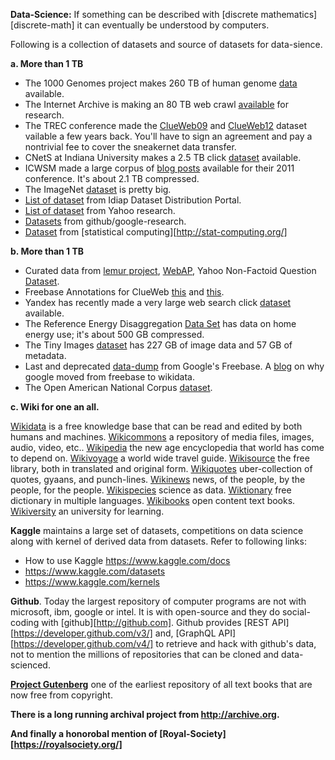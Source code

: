 **Data-Science:** If something can be described with
[discrete mathematics][discrete-math] it can eventually be
understood by computers.

Following is a collection of datasets and source of datasets for data-sience.

**a. More than 1 TB**

* The 1000 Genomes project makes 260 TB of human genome [data][a.001] available.
* The Internet Archive is making an 80 TB web crawl [available][a.002] for
   research.
* The TREC conference made the [ClueWeb09][a.003] and [ClueWeb12][a.004] dataset
  vailable a few years back. You'll have to sign an agreement and pay a
  nontrivial fee to cover the sneakernet data transfer.
* CNetS at Indiana University makes a 2.5 TB click [dataset][a.005] available.
* ICWSM made a large corpus of [blog posts][a.006] available for their 2011
  conference. It's about 2.1 TB compressed.
* The ImageNet [dataset][a.007] is pretty big.
* [List of dataset][a.008] from Idiap Dataset Distribution Portal.
* [List of dataset][a.009] from Yahoo research.
* [Datasets][a.010] from github/google-research.
* [Dataset][a.011] from [statistical computing][http://stat-computing.org/]

**b. More than 1 TB**

* Curated data from [lemur project][lemur], [WebAP][b.001], Yahoo Non-Factoid
  Question [Dataset][b.002].
* Freebase Annotations for ClueWeb [this][b.003] and [this][b.004].
* Yandex has recently made a very large web search click [dataset][b.005]
  available.
* The Reference Energy Disaggregation [Data Set][b.006] has data on home energy
  use; it's about 500 GB compressed.
* The Tiny Images [dataset][b.007] has 227 GB of image data and 57 GB of metadata.
* Last and deprecated [data-dump][b.008] from Google's Freebase.
  A [blog][freebase-wikidata] on why google moved from freebase to wikidata.
* The Open American National Corpus [dataset][b.009].

**c. Wiki for one an all.**

[Wikidata][c.001] is a free knowledge base that can be read and edited by
both humans and machines.
[Wikicommons][c.002] a repository of media files, images, audio, video, etc..
[Wikipedia][c.003] the new age encyclopedia that world has come to depend on.
[Wikivoyage][c.004] a world wide travel guide.
[Wikisource][c.005] the free library, both in translated and original form.
[Wikiquotes][c.006] uber-collection of quotes, gyaans, and punch-lines.
[Wikinews][c.007] news, of the people, by the people, for the people.
[Wikispecies][c.008] science as data.
[Wiktionary][c.009] free dictionary in multiple languages.
[Wikibooks][c.010] open content text books.
[Wikiversity][c.011] an university for learning.

**Kaggle** maintains a large set of datasets, competitions on data science
along with kernel of derived data from datasets. Refer to following links:

* How to use Kaggle https://www.kaggle.com/docs
* https://www.kaggle.com/datasets
* https://www.kaggle.com/kernels

**Github**. Today the largest repository of computer programs are not with
microsoft, ibm, google or intel. It is with open-source and they do
social-coding with [github][http://github.com]. Github provides
[REST API][https://developer.github.com/v3/] and,
[GraphQL API][https://developer.github.com/v4/] to retrieve and hack with
github's data, not to mention the millions of repositories that can be cloned
and data-scienced.

**[Project Gutenberg][gutenberg]** one of the earliest repository of all text
books that are now free from copyright.

**There is a long running archival project from http://archive.org.**

**And finally a honorobal mention of [Royal-Society][https://royalsociety.org/]**

[a.001]: https://aws.amazon.com/1000genomes/
[a.002]: https://blog.archive.org/2012/10/26/80-terabytes-of-archived-web-crawl-data-available-for-research/
[a.003]: https://www.lemurproject.org/clueweb09.php/
[a.004]: https://www.lemurproject.org/clueweb12.php/
[a.005]: http://cnets.indiana.edu/groups/nan/webtraffic/click-dataset/
[a.006]: http://www.icwsm.org/2011/data.php
[a.007]: http://www.image-net.org/index
[a.008]: https://www.idiap.ch/dataset
[a.009]: https://webscope.sandbox.yahoo.com/
[a.010]: https://github.com/google-research-datasets
[a.011]: http://stat-computing.org/dataexpo/

[b.001]: https://ciir.cs.umass.edu/downloads/WebAP/index.html
[b.002]: https://ciir.cs.umass.edu/downloads/nfL6/index.html
[b.003]: http://lemurproject.org/clueweb09/FACC1/
[b.004]: http://lemurproject.org/clueweb12/FACC1/
[b.005]: http://imat-relpred.yandex.ru/en
[b.006]: http://redd.csail.mit.edu/
[b.007]: http://horatio.cs.nyu.edu/mit/tiny/data/index.html
[b.008]: https://developers.google.com/freebase/
[b.009]: http://www.anc.org/data/

[c.001]: https://www.wikidata.org/wiki/Wikidata:Introduction
[c.002]: https://commons.wikimedia.org/wiki/Commons:Welcome
[c.003]: https://www.wikipedia.org/
[c.004]: https://en.wikivoyage.org/wiki/Wikivoyage:About
[c.005]: https://en.wikisource.org/wiki/Wikisource:What_is_Wikisource%3F
[c.006]: https://en.wikiquote.org/wiki/Wikiquote:Wikiquote
[c.007]: https://en.wikinews.org/wiki/Wikinews:Introduction
[c.008]: https://species.wikimedia.org/wiki/Wikispecies:About
[c.009]: https://en.wiktionary.org/wiki/Wiktionary:Welcome,_newcomers
[c.010]: https://en.wikibooks.org/wiki/Wikibooks:What_is_Wikibooks
[c.011]: https://en.wikiversity.org/wiki/Wikiversity:Welcome

[lemur]: https://www.lemurproject.org/
[freebase-wikidata]: https://plus.google.com/109936836907132434202/posts/bu3z2wVqcQc
[gutenberg]: http://www.gutenberg.org/
